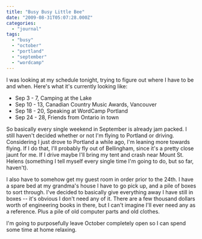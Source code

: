 ```yaml
---
title: "Busy Busy Little Bee"
date: "2009-08-31T05:07:28.000Z"
categories: 
  - "journal"
tags: 
  - "busy"
  - "october"
  - "portland"
  - "september"
  - "wordcamp"
---
```


I was looking at my schedule tonight, trying to figure out where I have to be and when. Here's what it's currently looking like:

- Sep 3 - 7, Camping at the Lake
- Sep 10 - 13, Canadian Country Music Awards, Vancouver
- Sep 18 - 20, Speaking at WordCamp Portland
- Sep 24 - 28, Friends from Ontario in town

So basically every single weekend in September is already jam packed. I still haven't decided whether or not I'm flying to Portland or driving. Considering I just drove to Portland a while ago, I'm leaning more towards flying. If I do that, I'll probably fly out of Bellingham, since it's a pretty close jaunt for me. If I drive maybe I'll bring my tent and crash near Mount St. Helens (something I tell myself every single time I'm going to do, but so far, haven't).

I also have to somehow get my guest room in order prior to the 24th. I have a spare bed at my grandma's house I have to go pick up, and a pile of boxes to sort through. I've decided to basically give everything away I have still in boxes -- it's obvious I don't need any of it. There are a few thousand dollars worth of engineering books in there, but I can't imagine I'll ever need any as a reference. Plus a pile of old computer parts and old clothes.

I'm going to purposefully leave October completely open so I can spend some time at home relaxing.
